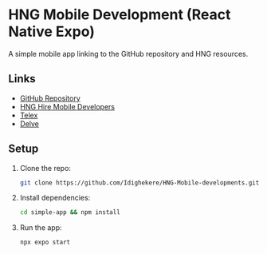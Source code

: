 # HNG Mobile Development (React Native Expo)

A simple mobile app linking to the GitHub repository and HNG resources.

## Links
- [GitHub Repository](https://github.com/Idighekere/HNG-Mobile-developments)
- [HNG Hire Mobile Developers](https://hng.tech/hire/react-native-developers)
- [Telex](https://telex.im)
- [Delve](https://delve.fun)

## Setup
1. Clone the repo:
   ```bash
   git clone https://github.com/Idighekere/HNG-Mobile-developments.git
   ```
2. Install dependencies:
    ```bash
    cd simple-app && npm install

3. Run the app:
    ```bash
    npx expo start
